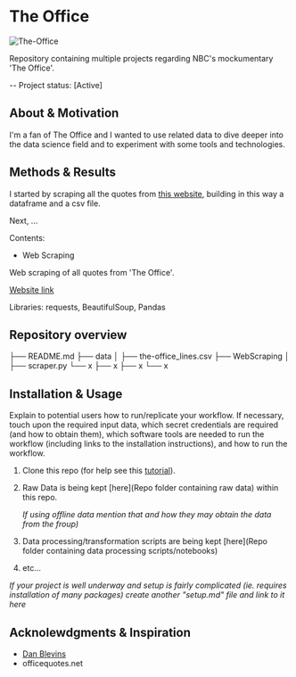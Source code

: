 # The Office

![The-Office](https://artesettima.it/wp-content/uploads/2021/01/top-of-story-michael-scott-image.jpg)

Repository containing multiple projects regarding NBC's mockumentary 'The Office'.

-- Project status: [Active]

## About & Motivation

I'm a fan of The Office and I wanted to use related data to dive deeper into the data science field and to experiment with some tools and technologies.

## Methods & Results

<!-- (Provide more detailed overview of the project. Talk a bit about your data sources and what questions and hypothesis you are exploring. What specific data analysis/visualization and modelling work are you using to solve the problem? What blockers and challenges are you facing? Feel free to number or bullet point things here) -->

I started by scraping all the quotes from [this website](https://www.officequotes.net/), building in this way a dataframe and a csv file.

Next, ...

Contents:

- Web Scraping

Web scraping of all quotes from 'The Office'.

[Website link](https://www.officequotes.net/)

Libraries: requests, BeautifulSoup, Pandas

<!-- Second, summarize your results concisely. Make use of subheaders where appropriate. -->

## Repository overview

├── README.md
├── data
│   ├── the-office_lines.csv
├── WebScraping
│   ├── scraper.py
└── x
    ├── x
    ├── x
    └── x


## Installation & Usage

Explain to potential users how to run/replicate your workflow. If necessary, touch upon the required input data, which secret credentials are required (and how to obtain them), which software tools are needed to run the workflow (including links to the installation instructions), and how to run the workflow.

1. Clone this repo (for help see this [tutorial](https://help.github.com/articles/cloning-a-repository/)).
2. Raw Data is being kept [here](Repo folder containing raw data) within this repo.

    *If using offline data mention that and how they may obtain the data from the froup)*
    
3. Data processing/transformation scripts are being kept [here](Repo folder containing data processing scripts/notebooks)
4. etc...

*If your project is well underway and setup is fairly complicated (ie. requires installation of many packages) create another "setup.md" file and link to it here*  


## Acknolewdgments & Inspiration

- [Dan Blevins](github.com/danblevins)
- officequotes.net